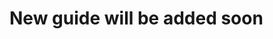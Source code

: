# New guide will be added soon

<!-- # Add New Frame

## 1) Add new Enum

Go to [frame index file](src/models/frame/index.ts) and add new enum:

```ts
export const FRAMES = {
  SAFARI: "Safari",
  ...,
  NEW_FRAME: 'frame name'
  ...,
};
```

## 2) Create the relevant components

To make the user feel the user experience we need to create the component that he would see when using the extension.

For example see the Safari frame.
To mock Safari implementation we needed to create 2 component,
one for the top and one for the bottom.

Please add it under this path: `src/event/app/{{frameName}}`.

## 3) Create mapping components

Mapping is the way that the appender will know which component to create and what ID it should add to them.

[Click here](src/models/frame/frame-mapping.tsx) to go to the mapping file.
Please add new entry with the enum you created in step 1 as key and an array of object which has id and componentEntry field. for example:

```tsx
export const FRAMES_MAP: FramesMap = {
  ...,
  [FRAMES.MY_FRAME_ENUM]: [
    {
      id: "top_cmp",
      componentEntry: <CmpTop />,
    },
    {
      id: "bottom_cmp",
      componentEntry: <CmpBottom />,
    },
  ],
  ...
};

```

> `<CmpTop />` is a component you created at step 2


## 4) Get the components and create something with them

This part has an appender which takes the user document and the relevant frames and creates something with it.
The appender is a function that return an object.
The object keys are the enum you created (In step 1) and the value is a function which gets the frame elements array (Which you created in step 3).
The function should use the react dom to render the relevant frame element.

For example:
```tsx
export const getAppender = (document: Document) => ({
  ...,
  [FRAMES.MY_ENUM]: (frameElements: FrameElement[]) => {

    const [top, bottom] = frameElements; // This is the array you created in step 3

    const topRef = document.createElement("div");
    topRef.id = top.id;

    const bottomRef = document.createElement("div");
    bottomRef.id = bottom.id;

    document.body.insertBefore(topRef, document.body.firstChild);
    document.body.append(bottomRef);

    // after creating HTML element we need to use the react dom to render the component.
    // we created the component in step 2

    ReactDOM.render(top.componentEntry, topRef);
    ReactDOM.render(bottom.componentEntry, bottomRef);

  },
  ...,
});
```
